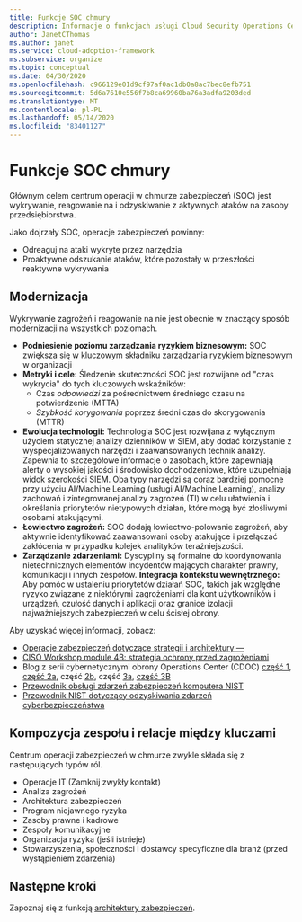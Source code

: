 ```yaml
---
title: Funkcje SOC chmury
description: Informacje o funkcjach usługi Cloud Security Operations Center (SOC).
author: JanetCThomas
ms.author: janet
ms.service: cloud-adoption-framework
ms.subservice: organize
ms.topic: conceptual
ms.date: 04/30/2020
ms.openlocfilehash: c966129e01d9cf97af0ac1db0a8ac7bec8efb751
ms.sourcegitcommit: 5d6a7610e556f7b8ca69960ba76a3adfa9203ded
ms.translationtype: MT
ms.contentlocale: pl-PL
ms.lasthandoff: 05/14/2020
ms.locfileid: "83401127"
---
```

<!-- cSpell:ignore CISO MTTA MTTR SIEM NIST SOCs CDOC -->

# <a name="cloud-soc-functions"></a>Funkcje SOC chmury

Głównym celem centrum operacji w chmurze zabezpieczeń (SOC) jest wykrywanie, reagowanie na i odzyskiwanie z aktywnych ataków na zasoby przedsiębiorstwa.

Jako dojrzały SOC, operacje zabezpieczeń powinny:

- Odreaguj na ataki wykryte przez narzędzia
- Proaktywne odszukanie ataków, które pozostały w przeszłości reaktywne wykrywania

## <a name="modernization"></a>Modernizacja

Wykrywanie zagrożeń i reagowanie na nie jest obecnie w znaczący sposób modernizacji na wszystkich poziomach.

- **Podniesienie poziomu zarządzania ryzykiem biznesowym:** SOC zwiększa się w kluczowym składniku zarządzania ryzykiem biznesowym w organizacji
- **Metryki i cele:** Śledzenie skuteczności SOC jest rozwijane od "czas wykrycia" do tych kluczowych wskaźników:
  - Czas *odpowiedzi* za pośrednictwem średniego czasu na potwierdzenie (MTTA)
  - *Szybkość korygowania* poprzez średni czas do skorygowania (MTTR)
- **Ewolucja technologii:** Technologia SOC jest rozwijana z wyłącznym użyciem statycznej analizy dzienników w SIEM, aby dodać korzystanie z wyspecjalizowanych narzędzi i zaawansowanych technik analizy. Zapewnia to szczegółowe informacje o zasobach, które zapewniają alerty o wysokiej jakości i środowisko dochodzeniowe, które uzupełniają widok szerokości SIEM. Oba typy narzędzi są coraz bardziej pomocne przy użyciu AI/Machine Learning (usługi AI/Machine Learning), analizy zachowań i zintegrowanej analizy zagrożeń (TI) w celu ułatwienia i określania priorytetów nietypowych działań, które mogą być złośliwymi osobami atakującymi.
- **Łowiectwo zagrożeń:** SOC dodają łowiectwo-polowanie zagrożeń, aby aktywnie identyfikować zaawansowani osoby atakujące i przełączać zakłócenia w przypadku kolejek analityków teraźniejszości.
- **Zarządzanie zdarzeniami:** Dyscypliny są formalne do koordynowania nietechnicznych elementów incydentów mających charakter prawny, komunikacji i innych zespołów.
**Integracja kontekstu wewnętrznego:** Aby pomóc w ustaleniu priorytetów działań SOC, takich jak względne ryzyko związane z niektórymi zagrożeniami dla kont użytkowników i urządzeń, czułość danych i aplikacji oraz granice izolacji najważniejszych zabezpieczeń w celu ścisłej obrony.

 Aby uzyskać więcej informacji, zobacz:

- [Operacje zabezpieczeń dotyczące strategii i architektury &mdash;](https://docs.microsoft.com/security/compass/security-operations-videos-and-decks)
- [CISO Workshop module 4B: strategia ochrony przed zagrożeniami](https://docs.microsoft.com/security/ciso-workshop/ciso-workshop-module-4b)
- Blog z serii cybernetycznymi obrony Operations Center (CDOC) [część 1](https://www.microsoft.com/security/blog/2019/02/21/lessons-learned-from-the-microsoft-soc-part-1-organization/), [część 2a](https://www.microsoft.com/security/blog/2019/04/23/lessons-learned-microsoft-soc-part-2-organizing-people/), część [2b](https://www.microsoft.com/security/blog/2019/06/06/lessons-learned-from-the-microsoft-soc-part-2b-career-paths-and-readiness/), część [3a](https://www.microsoft.com/security/blog/2019/10/07/ciso-series-lessons-learned-from-the-microsoft-soc-part-3a-choosing-soc-tools/), [część 3B](https://www.microsoft.com/security/blog/2019/12/23/ciso-series-lessons-learned-from-the-microsoft-soc-part-3b-a-day-in-the-life)
- [Przewodnik obsługi zdarzeń zabezpieczeń komputera NIST](https://nvlpubs.nist.gov/nistpubs/SpecialPublications/NIST.SP.800-61r2.pdf)
- [Przewodnik NIST dotyczący odzyskiwania zdarzeń cyberbezpieczeństwa](https://nvlpubs.nist.gov/nistpubs/SpecialPublications/NIST.SP.800-184.pdf)

## <a name="team-composition-and-key-relationships"></a>Kompozycja zespołu i relacje między kluczami

Centrum operacji zabezpieczeń w chmurze zwykle składa się z następujących typów ról.

- Operacje IT (Zamknij zwykły kontakt)
- Analiza zagrożeń
- Architektura zabezpieczeń
- Program niejawnego ryzyka
- Zasoby prawne i kadrowe
- Zespoły komunikacyjne
- Organizacja ryzyka (jeśli istnieje)
- Stowarzyszenia, społeczności i dostawcy specyficzne dla branż (przed wystąpieniem zdarzenia)

## <a name="next-steps"></a>Następne kroki

Zapoznaj się z funkcją [architektury zabezpieczeń](./cloud-security-architecture.md).
